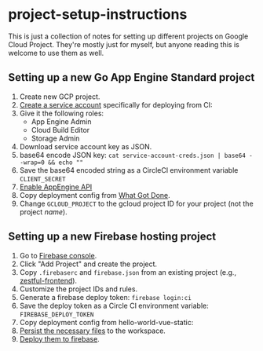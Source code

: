 # project-setup-instructions

This is just a collection of notes for setting up different projects on Google Cloud Project. They're mostly just for myself, but anyone reading this is welcome to use them as well.

## Setting up a new Go App Engine Standard project

1. Create new GCP project.
1. [Create a service account](https://console.cloud.google.com/iam-admin/serviceaccounts/create) specifically for deploying from CI:
  1. Give it the following roles:
      * App Engine Admin
      * Cloud Build Editor
      * Storage Admin
  1. Download service account key as JSON.
1. base64 encode JSON key: `cat service-account-creds.json | base64 --wrap=0 && echo ""`
1. Save the base64 encoded string as a CircleCI environment variable `CLIENT_SECRET`
1. [Enable AppEngine API](https://console.developers.google.com/apis/api/appengine.googleapis.com/overview)
1. Copy deployment config from [What Got Done](https://github.com/mtlynch/whatgotdone/blob/2fee6628d1057c47b27ce521fc7256ef29854358/.circleci/config.yml#L84-L114).
  1. Change `GCLOUD_PROJECT` to the gcloud project ID for your project (not the project *name*).

## Setting up a new Firebase hosting project

1. Go to [Firebase console](https://console.firebase.google.com/).
1. Click "Add Project" and create the project.
1. Copy `.firebaserc` and `firebase.json` from an existing project (e.g., [zestful-frontend](https://github.com/mtlynch/zestful-frontend)).
  1. Customize the project IDs and rules.
1. Generate a firebase deploy token: `firebase login:ci`
1. Save the deploy token as a Circle CI environment variable: `FIREBASE_DEPLOY_TOKEN`
1. Copy deployment config from hello-world-vue-static:
  1. [Persist the necessary files](https://github.com/mtlynch/hello-world-vue-static/blob/5d13fcf35a53328c9078a867dbce9a96cc927598/.circleci/config.yml#L14-L19) to the workspace.
  1. [Deploy them to firebase](https://github.com/mtlynch/hello-world-vue-static/blob/5d13fcf35a53328c9078a867dbce9a96cc927598/.circleci/config.yml#L20-L32).